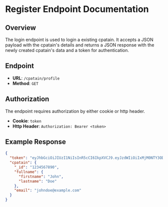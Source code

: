 # Register Endpoint Documentation

## Overview

The login endpoint is used to login a existing cpatain. It accepts a JSON payload with the cpatain's details and returns a JSON response with the newly created cpatain's data and a token for authentication.

## Endpoint

* **URL**: `/cpatain/profile`
* **Method**: `GET`
## Authorization

The endpoint requires authorization by either cookie or http header.

* **Cookie**: `token`
* **Http Header**: `Authorization: Bearer <token>`


## Example Response

```json
{
  "token": "eyJhbGciOiJIUzI1NiIsInR5cCI6IkpXVCJ9.eyJzdWIiOiIxMjM0NTY3ODkwIiwibmFtZSI6IkpvaGFuIjoiMjMwfQ.SflKxwRJSMeKKF2QT4fwpMeJf36POk6yJV_adQssw5c",
  "cpatain": {
    "_id": "1234567890",
    "fullname": {
      "firstname": "John",
      "lastname": "Doe"
    },
    "email": "johndoe@example.com"
  }
}